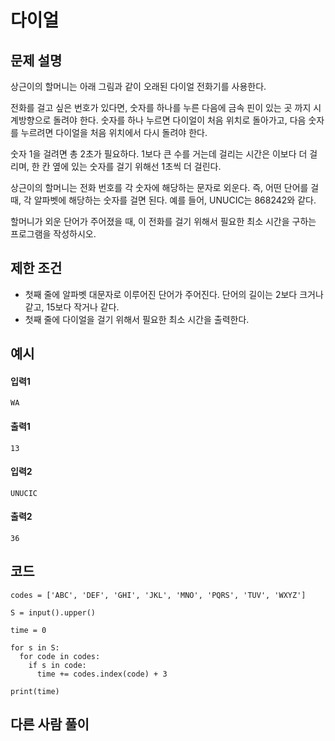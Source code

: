 # 다이얼

## 문제 설명
상근이의 할머니는 아래 그림과 같이 오래된 다이얼 전화기를 사용한다.

전화를 걸고 싶은 번호가 있다면, 숫자를 하나를 누른 다음에 금속 핀이 있는 곳 까지 시계방향으로 돌려야 한다. 숫자를 하나 누르면 다이얼이 처음 위치로 돌아가고, 다음 숫자를 누르려면 다이얼을 처음 위치에서 다시 돌려야 한다.

숫자 1을 걸려면 총 2초가 필요하다. 1보다 큰 수를 거는데 걸리는 시간은 이보다 더 걸리며, 한 칸 옆에 있는 숫자를 걸기 위해선 1초씩 더 걸린다.

상근이의 할머니는 전화 번호를 각 숫자에 해당하는 문자로 외운다. 즉, 어떤 단어를 걸 때, 각 알파벳에 해당하는 숫자를 걸면 된다. 예를 들어, UNUCIC는 868242와 같다.

할머니가 외운 단어가 주어졌을 때, 이 전화를 걸기 위해서 필요한 최소 시간을 구하는 프로그램을 작성하시오.

## 제한 조건
* 첫째 줄에 알파벳 대문자로 이루어진 단어가 주어진다. 단어의 길이는 2보다 크거나 같고, 15보다 작거나 같다.
* 첫째 줄에 다이얼을 걸기 위해서 필요한 최소 시간을 출력한다.

## 예시
#### 입력1
```
WA
```

#### 출력1
```
13
```

#### 입력2
```
UNUCIC
```

#### 출력2
```
36
```

## 코드
```
codes = ['ABC', 'DEF', 'GHI', 'JKL', 'MNO', 'PQRS', 'TUV', 'WXYZ']

S = input().upper()

time = 0

for s in S:
  for code in codes:
    if s in code:
      time += codes.index(code) + 3

print(time)
```

## 다른 사람 풀이
```

```
